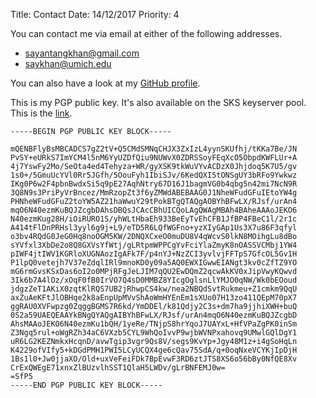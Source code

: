 Title: Contact
Date: 14/12/2017
Priority: 4

You can contact me via email at either of the following addresses.

- sayantangkhan@gmail.com
- saykhan@umich.edu

You can also have a look at my [GitHub profile](https://github.com/Bolt64).

This is my PGP public key. It's also available on the SKS keyserver pool. This
is the [link](http://pgp.mit.edu/pks/lookup?op=get&search=0xA3BA378D1ECE62AE).
```
-----BEGIN PGP PUBLIC KEY BLOCK-----

mQENBFlyBsMBCADCS7gZ2tV+Q5CMdSMNqCHJX3ZxIzL4yynSKUfhj/tKKa7Be/JN
PvSY+eURkS7ImYCM4l5nM6YyUZDfQiu9NUWvX0ZDRSSoyFEqXcO5ObpdKWFLUr+A
4j7YswFy2Mo/SeOta4ed4Tehyza+WR/gyXSK9tkWuVYvACDzX0Jhjdoq5K7U5/gv
1s0+/5GmuUcYVl0Rr5JGfh/5OouFyh1IbiSJv/6KedQXI5tONSgUY3bRFo9Ywkwz
IKg0P6w2F4pbnBwdxSi5q9pE27AqhNtry67D16J1bagmVG0b4qbg5n42mi7NcN9R
3Q8N9s3PriPyVrBncez/MmRzopZt3f6yZMWdABEBAAG0J1NheWFudGFuIEtoYW4g
PHNheWFudGFuZ2toYW5AZ21haWwuY29tPokBTgQTAQgAOBYhBFwLX/RJsf/urAn4
mqO6N40ezmKuBQJZcgbDAhsDBQsJCAcCBhUICQoLAgQWAgMBAh4BAheAAAoJEKO6
N40ezmKug28H/iOiRURO1S/yhWLtHbaEh933BeEyTvEhCFB1JfBP4FBeC1l/2r1c
A414tFlDnPRHsl3yyl6g9j+L9/eTD5R6LQfWGFno+yzXIyGAp1Us3X7u86F3qfyl
o3bv4RQdG0JeG0Hq8noOGM5KW/2DNQXCxeO0muDU8V4qWcvS0lkN8MOihgLu8dBo
sYVfxl3XbDe2o8Q8GXVsYfWtj/gLRtpmWPPCgYvFciYlaZmyK8nOASSVCMbj1YW4
pIWF4jtIWV1KGRloXUGNAozIgAFk7F/p4nYJ+NzZCI3yvlvjFFTpS7GfcOL5Gv1H
P1lpQ0vetejh7V37eZdqlIRl9mnoKD0y09a5AQ0EWXIGwwEIANgt3kv0cZfTZ9YO
mG6rmGvsKSxDas6oI2o0MPjRFgJeLJIM7qQU2EwDQmZ2qcwAkKV0xJipVwyKQwvd
3Ik6b7A4lOz/xOqF0fB0IrVO7Q4sD0MMBZ8YIcgOglsnLlYMJO0qNW/Wk0bEOoud
jdgzZeT1AKiX0zqtKlRQS7UB2jRhwpCS4kw/nea2NBQdSvtRukmeu+Z1cmkm9QqU
axZuAeKFtJlOBHqe2k8aEnpUpMVvShAoWmHYEnEm1sXUo07H13zo411QEpM70pX7
ggRAU0XVFwpzg0ZqggBGMS7R6kd/YmDDEl/k81Qdjy2C3s+dm7ha9jjhiXWH+buQ
0S2a59UAEQEAAYkBNgQYAQgAIBYhBFwLX/RJsf/urAn4mqO6N40ezmKuBQJZcgbD
AhsMAAoJEKO6N40ezmKu1bQH/1yeRe/TNjpS8hrYqoJ7UAYxL+HfVPaZgPK0inSm
Z3Ngq5rul+oWgRZh34aC6VXzb5CYL9WhQoIvvP9wjbWVNPxahovq9UMwlGQlDgY1
uR6LG2KEZNmkxHcqnD/avwTgip3vgr9Qs8V/segs9KvYp+Jgy48M1z+i4gSoHqLn
K4229ofVIfy5+kDGdPMH1PWI5LCyUCQX4ge6cQav75SdA/q+0oqNxeVCYKjIpDjH
1Bs1l0+Jw0jjaXO/Old+uxVeFeiFDk7BpEvwF3RD6ztJTS8XS6o56bBy0NfQE8Xv
CrExQWEgE71xnxZlBUzvlhSST1QlaH5LWDv/gLrBNFEMJ0w=
=SfP5
-----END PGP PUBLIC KEY BLOCK-----
```
